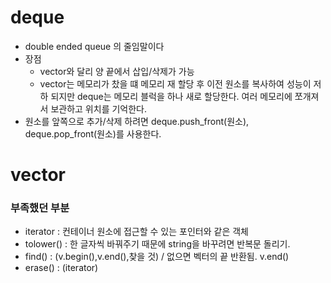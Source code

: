 # deque

- double ended queue 의 줄임말이다
- 장점
    - vector와 달리 양 끝에서 삽입/삭제가 가능
    - vector는 메모리가 찼을 떄 메모리 재 할당 후 이전 원소를 복사하여 성능이 저하 되지만 deque는 메모리 블럭을 하나 새로 할당한다. 여러 메모리에 쪼개져서 보관하고 위치를 기억한다.
- 원소를 앞쪽으로 추가/삭제 하려면 deque.push_front(원소), deque.pop_front(원소)를 사용한다.

# vector 
### 부족했던 부분

- iterator : 컨테이너 원소에 접근할 수 있는 포인터와 같은 객체
- tolower() : 한 글자씩 바꿔주기 때문에 string을 바꾸려면 반복문 돌리기.
- find() : (v.begin(),v.end(),찾을 것) / 없으면 벡터의 끝 반환됨. v.end()
- erase() : (iterator)